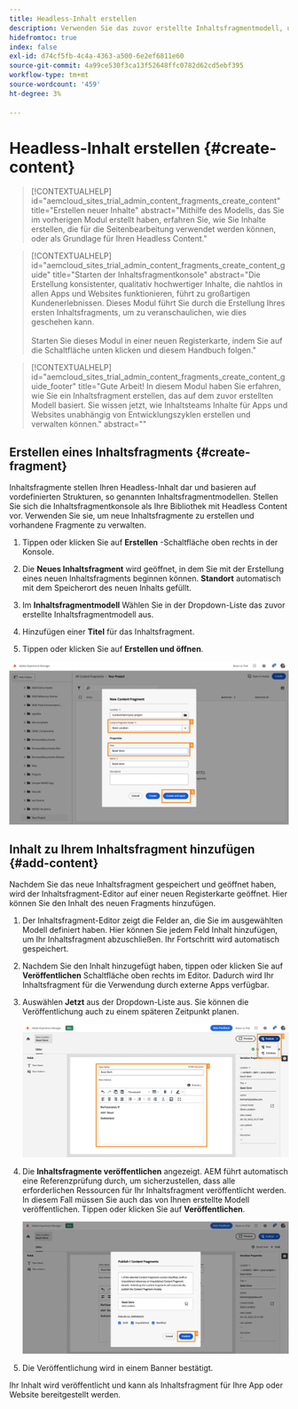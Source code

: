```yaml
---
title: Headless-Inhalt erstellen
description: Verwenden Sie das zuvor erstellte Inhaltsfragmentmodell, um Inhalte zu erstellen, die für die Seitenbearbeitung oder als Grundlage für Ihren Headless Content verwendet werden können.
hidefromtoc: true
index: false
exl-id: d74cf5fb-4c4a-4363-a500-6e2ef6811e60
source-git-commit: 4a99ce530f3ca13f52648ffc0782d62cd5ebf395
workflow-type: tm+mt
source-wordcount: '459'
ht-degree: 3%

---
```



# Headless-Inhalt erstellen {#create-content}

>[!CONTEXTUALHELP]
>id="aemcloud_sites_trial_admin_content_fragments_create_content"
>title="Erstellen neuer Inhalte"
>abstract="Mithilfe des Modells, das Sie im vorherigen Modul erstellt haben, erfahren Sie, wie Sie Inhalte erstellen, die für die Seitenbearbeitung verwendet werden können, oder als Grundlage für Ihren Headless Content."

>[!CONTEXTUALHELP]
>id="aemcloud_sites_trial_admin_content_fragments_create_content_guide"
>title="Starten der Inhaltsfragmentkonsole"
>abstract="Die Erstellung konsistenter, qualitativ hochwertiger Inhalte, die nahtlos in allen Apps und Websites funktionieren, führt zu großartigen Kundenerlebnissen. Dieses Modul führt Sie durch die Erstellung Ihres ersten Inhaltsfragments, um zu veranschaulichen, wie dies geschehen kann.<br><br>Starten Sie dieses Modul in einer neuen Registerkarte, indem Sie auf die Schaltfläche unten klicken und diesem Handbuch folgen."

>[!CONTEXTUALHELP]
>id="aemcloud_sites_trial_admin_content_fragments_create_content_guide_footer"
>title="Gute Arbeit! In diesem Modul haben Sie erfahren, wie Sie ein Inhaltsfragment erstellen, das auf dem zuvor erstellten Modell basiert. Sie wissen jetzt, wie Inhaltsteams Inhalte für Apps und Websites unabhängig von Entwicklungszyklen erstellen und verwalten können."
>abstract=""

## Erstellen eines Inhaltsfragments {#create-fragment}

Inhaltsfragmente stellen Ihren Headless-Inhalt dar und basieren auf vordefinierten Strukturen, so genannten Inhaltsfragmentmodellen. Stellen Sie sich die Inhaltsfragmentkonsole als Ihre Bibliothek mit Headless Content vor. Verwenden Sie sie, um neue Inhaltsfragmente zu erstellen und vorhandene Fragmente zu verwalten.

1. Tippen oder klicken Sie auf **Erstellen** -Schaltfläche oben rechts in der Konsole.

1. Die **Neues Inhaltsfragment** wird geöffnet, in dem Sie mit der Erstellung eines neuen Inhaltsfragments beginnen können. **Standort** automatisch mit dem Speicherort des neuen Inhalts gefüllt.

1. Im **Inhaltsfragmentmodell** Wählen Sie in der Dropdown-Liste das zuvor erstellte Inhaltsfragmentmodell aus.

1. Hinzufügen einer **Titel** für das Inhaltsfragment.

1. Tippen oder klicken Sie auf **Erstellen und öffnen**.

![Erstellen eines neuen Inhaltsfragments](assets/do-not-localize/create-content-3-4-5.png)

## Inhalt zu Ihrem Inhaltsfragment hinzufügen {#add-content}

Nachdem Sie das neue Inhaltsfragment gespeichert und geöffnet haben, wird der Inhaltsfragment-Editor auf einer neuen Registerkarte geöffnet. Hier können Sie den Inhalt des neuen Fragments hinzufügen.

1. Der Inhaltsfragment-Editor zeigt die Felder an, die Sie im ausgewählten Modell definiert haben. Hier können Sie jedem Feld Inhalt hinzufügen, um Ihr Inhaltsfragment abzuschließen. Ihr Fortschritt wird automatisch gespeichert.

1. Nachdem Sie den Inhalt hinzugefügt haben, tippen oder klicken Sie auf **Veröffentlichen** Schaltfläche oben rechts im Editor. Dadurch wird Ihr Inhaltsfragment für die Verwendung durch externe Apps verfügbar.

1. Auswählen **Jetzt** aus der Dropdown-Liste aus. Sie können die Veröffentlichung auch zu einem späteren Zeitpunkt planen.

   ![Inhalt erstellen](assets/do-not-localize/add-content-1-2.png)

1. Die **Inhaltsfragmente veröffentlichen** angezeigt. AEM führt automatisch eine Referenzprüfung durch, um sicherzustellen, dass alle erforderlichen Ressourcen für Ihr Inhaltsfragment veröffentlicht werden. In diesem Fall müssen Sie auch das von Ihnen erstellte Modell veröffentlichen. Tippen oder klicken Sie auf **Veröffentlichen**.

   ![Veröffentlichen und Referenzprüfung](assets/do-not-localize/publish-4.png)

1. Die Veröffentlichung wird in einem Banner bestätigt.

Ihr Inhalt wird veröffentlicht und kann als Inhaltsfragment für Ihre App oder Website bereitgestellt werden.
